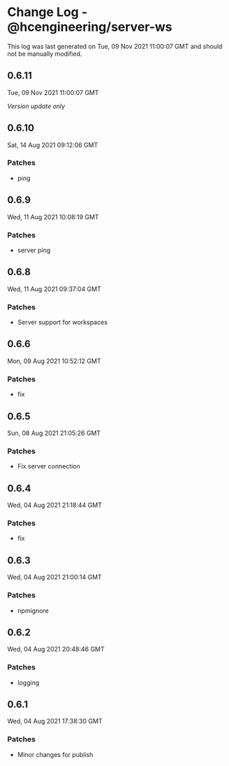 # Change Log - @hcengineering/server-ws

This log was last generated on Tue, 09 Nov 2021 11:00:07 GMT and should not be manually modified.

## 0.6.11
Tue, 09 Nov 2021 11:00:07 GMT

_Version update only_

## 0.6.10
Sat, 14 Aug 2021 09:12:06 GMT

### Patches

- ping

## 0.6.9
Wed, 11 Aug 2021 10:08:19 GMT

### Patches

- server ping

## 0.6.8
Wed, 11 Aug 2021 09:37:04 GMT

### Patches

- Server support for workspaces

## 0.6.6
Mon, 09 Aug 2021 10:52:12 GMT

### Patches

- fix

## 0.6.5
Sun, 08 Aug 2021 21:05:26 GMT

### Patches

- Fix server connection

## 0.6.4
Wed, 04 Aug 2021 21:18:44 GMT

### Patches

- fix

## 0.6.3
Wed, 04 Aug 2021 21:00:14 GMT

### Patches

- npmignore

## 0.6.2
Wed, 04 Aug 2021 20:48:46 GMT

### Patches

- logging

## 0.6.1
Wed, 04 Aug 2021 17:38:30 GMT

### Patches

- Minor changes for publish

